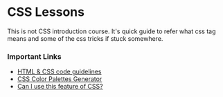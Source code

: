 # CSS Lessons

This is not CSS introduction course. It's quick guide to refer what css tag means and some of the css tricks if stuck somewhere.


### Important Links
* [HTML & CSS code guidelines](https://codeguide.co/)
* [CSS Color Palettes Generator](https://coolors.co/)
* [Can I use this feature of CSS?](https://caniuse.com/)
